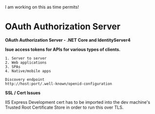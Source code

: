 I am working on this as time permits!

# OAuth Authorization Server #
**OAuth Authorization Server - .NET Core and IdentityServer4**

**Isue access tokens for APIs for various types of clients.**


	1. Server to server             
	2. Web applications 
	3. SPAs 
	4. Native/mobile apps	

	Discovery endpoint
	http://host:port/.well-known/openid-configuration
 

**SSL / Cert Issues**

IIS Express Development cert has to be imported into the dev machine's Trusted Root Certificate Store
in order to run this over TLS.
